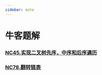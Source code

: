 ```yaml
---
sidebar: auto
---
```


# 牛客题解

### [NC45.实现二叉树先序，中序和后序遍历](./NC45.实现二叉树先序，中序和后序遍历.md)
### [NC78.翻转链表](./NC78.翻转链表.md)
